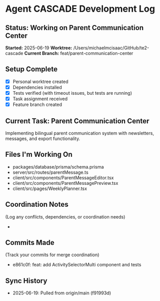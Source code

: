 # Agent CASCADE Development Log

## Status: Working on Parent Communication Center

**Started:** 2025-06-19
**Worktree:** /Users/michaelmcisaac/GitHub/te2-cascade
**Current Branch:** feat/parent-communication-center

## Setup Complete

- [x] Personal worktree created
- [x] Dependencies installed
- [x] Tests verified (with timeout issues, but tests are running)
- [x] Task assignment received
- [x] Feature branch created

## Current Task: Parent Communication Center

Implementing bilingual parent communication system with newsletters, messages, and export functionality.

## Files I'm Working On

- packages/database/prisma/schema.prisma
- server/src/routes/parentMessage.ts
- client/src/components/ParentMessageEditor.tsx
- client/src/components/ParentMessagePreview.tsx
- client/src/pages/WeeklyPlanner.tsx

## Coordination Notes

(Log any conflicts, dependencies, or coordination needs)

-

## Commits Made

(Track your commits for merge coordination)

- e861c0f: feat: add ActivitySelectorMulti component and tests

## Sync History

- 2025-06-19: Pulled from origin/main (f91993d)
